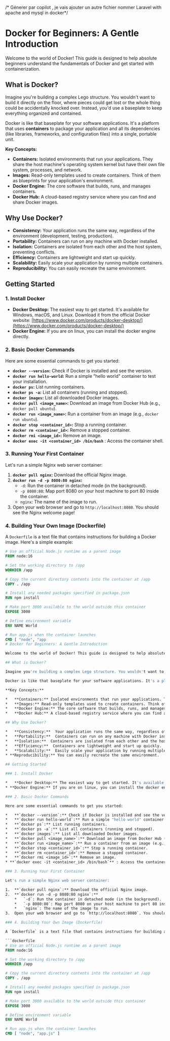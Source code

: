 
/* Génerer par copilot , je vais ajouter un autre fichier nommer Laravel with apache and mysql in docker*/



# Docker for Beginners: A Gentle Introduction

Welcome to the world of Docker! This guide is designed to help absolute beginners understand the fundamentals of Docker and get started with containerization.

## What is Docker?

Imagine you're building a complex Lego structure. You wouldn't want to build it directly on the floor, where pieces could get lost or the whole thing could be accidentally knocked over. Instead, you'd use a baseplate to keep everything organized and contained.

Docker is like that baseplate for your software applications. It's a platform that uses **containers** to package your application and all its dependencies (like libraries, frameworks, and configuration files) into a single, portable unit.

**Key Concepts:**

*   **Containers:** Isolated environments that run your applications. They share the host machine's operating system kernel but have their own file system, processes, and network.
*   **Images:** Read-only templates used to create containers. Think of them as blueprints for your application's environment.
*   **Docker Engine:** The core software that builds, runs, and manages containers.
*   **Docker Hub:** A cloud-based registry service where you can find and share Docker images.

## Why Use Docker?

*   **Consistency:**  Your application runs the same way, regardless of the environment (development, testing, production).
*   **Portability:**  Containers can run on any machine with Docker installed.
*   **Isolation:**  Containers are isolated from each other and the host system, preventing conflicts.
*   **Efficiency:**  Containers are lightweight and start up quickly.
*   **Scalability:**  Easily scale your application by running multiple containers.
* **Reproducibility:** You can easily recreate the same environment.

## Getting Started

### 1. Install Docker

*   **Docker Desktop:** The easiest way to get started. It's available for Windows, macOS, and Linux. Download it from the official Docker website: [https://www.docker.com/products/docker-desktop/](https://www.docker.com/products/docker-desktop/)
* **Docker Engine:** If you are on linux, you can install the docker engine directly.

### 2. Basic Docker Commands

Here are some essential commands to get you started:

*   **`docker --version`:** Check if Docker is installed and see the version.
*   **`docker run hello-world`:** Run a simple "hello world" container to test your installation.
*   **`docker ps`:** List running containers.
*   **`docker ps -a`:** List all containers (running and stopped).
*   **`docker images`:** List all downloaded Docker images.
*   **`docker pull <image_name>`:** Download an image from Docker Hub (e.g., `docker pull ubuntu`).
*   **`docker run <image_name>`:** Run a container from an image (e.g., `docker run ubuntu`).
*   **`docker stop <container_id>`:** Stop a running container.
*   **`docker rm <container_id>`:** Remove a stopped container.
*   **`docker rmi <image_id>`:** Remove an image.
* **`docker exec -it <container_id> /bin/bash`** : Access the container shell.

### 3. Running Your First Container

Let's run a simple Nginx web server container:

1.  **`docker pull nginx`:** Download the official Nginx image.
2.  **`docker run -d -p 8080:80 nginx`:**
    *   `-d`: Run the container in detached mode (in the background).
    *   `-p 8080:80`: Map port 8080 on your host machine to port 80 inside the container.
    *   `nginx`: The name of the image to run.
3.  Open your web browser and go to `http://localhost:8080`. You should see the Nginx welcome page!

### 4. Building Your Own Image (Dockerfile)

A `Dockerfile` is a text file that contains instructions for building a Docker image. Here's a simple example:

```dockerfile
# Use an official Node.js runtime as a parent image
FROM node:16

# Set the working directory to /app
WORKDIR /app

# Copy the current directory contents into the container at /app
COPY . /app

# Install any needed packages specified in package.json
RUN npm install

# Make port 3000 available to the world outside this container
EXPOSE 3000

# Define environment variable
ENV NAME World

# Run app.js when the container launches
CMD [ "node", "app
# Docker for Beginners: A Gentle Introduction

Welcome to the world of Docker! This guide is designed to help absolute beginners understand the fundamentals of Docker and get started with containerization.

## What is Docker?

Imagine you're building a complex Lego structure. You wouldn't want to build it directly on the floor, where pieces could get lost or the whole thing could be accidentally knocked over. Instead, you'd use a baseplate to keep everything organized and contained.

Docker is like that baseplate for your software applications. It's a platform that uses **containers** to package your application and all its dependencies (like libraries, frameworks, and configuration files) into a single, portable unit.

**Key Concepts:**

*   **Containers:** Isolated environments that run your applications. They share the host machine's operating system kernel but have their own file system, processes, and network.
*   **Images:** Read-only templates used to create containers. Think of them as blueprints for your application's environment.
*   **Docker Engine:** The core software that builds, runs, and manages containers.
*   **Docker Hub:** A cloud-based registry service where you can find and share Docker images.

## Why Use Docker?

*   **Consistency:**  Your application runs the same way, regardless of the environment (development, testing, production).
*   **Portability:**  Containers can run on any machine with Docker installed.
*   **Isolation:**  Containers are isolated from each other and the host system, preventing conflicts.
*   **Efficiency:**  Containers are lightweight and start up quickly.
*   **Scalability:**  Easily scale your application by running multiple containers.
* **Reproducibility:** You can easily recreate the same environment.

## Getting Started

### 1. Install Docker

*   **Docker Desktop:** The easiest way to get started. It's available for Windows, macOS, and Linux. Download it from the official Docker website: [https://www.docker.com/products/docker-desktop/](https://www.docker.com/products/docker-desktop/)
* **Docker Engine:** If you are on linux, you can install the docker engine directly.

### 2. Basic Docker Commands

Here are some essential commands to get you started:

*   **`docker --version`:** Check if Docker is installed and see the version.
*   **`docker run hello-world`:** Run a simple "hello world" container to test your installation.
*   **`docker ps`:** List running containers.
*   **`docker ps -a`:** List all containers (running and stopped).
*   **`docker images`:** List all downloaded Docker images.
*   **`docker pull <image_name>`:** Download an image from Docker Hub (e.g., `docker pull ubuntu`).
*   **`docker run <image_name>`:** Run a container from an image (e.g., `docker run ubuntu`).
*   **`docker stop <container_id>`:** Stop a running container.
*   **`docker rm <container_id>`:** Remove a stopped container.
*   **`docker rmi <image_id>`:** Remove an image.
* **`docker exec -it <container_id> /bin/bash`** : Access the container shell.

### 3. Running Your First Container

Let's run a simple Nginx web server container:

1.  **`docker pull nginx`:** Download the official Nginx image.
2.  **`docker run -d -p 8080:80 nginx`:**
    *   `-d`: Run the container in detached mode (in the background).
    *   `-p 8080:80`: Map port 8080 on your host machine to port 80 inside the container.
    *   `nginx`: The name of the image to run.
3.  Open your web browser and go to `http://localhost:8080`. You should see the Nginx welcome page!

### 4. Building Your Own Image (Dockerfile)

A `Dockerfile` is a text file that contains instructions for building a Docker image. Here's a simple example:

```dockerfile
# Use an official Node.js runtime as a parent image
FROM node:16

# Set the working directory to /app
WORKDIR /app

# Copy the current directory contents into the container at /app
COPY . /app

# Install any needed packages specified in package.json
RUN npm install

# Make port 3000 available to the world outside this container
EXPOSE 3000

# Define environment variable
ENV NAME World

# Run app.js when the container launches
CMD [ "node", "app.js" ]
